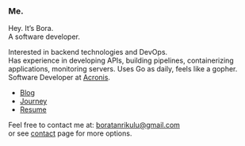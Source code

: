 ### Me.

Hey. It’s Bora.  
A software developer.  

Interested in backend technologies and DevOps.  
Has experience in developing APIs, building pipelines, containerizing  
applications, monitoring servers. Uses Go as daily, feels like a gopher.  
Software Developer at [Acronis](https://acronis.com).

- [Blog](https://bora.sh/blog)
- [Journey](https://bora.sh/journey)
- [Resume](https://bora.sh/resume.pdf)

Feel free to contact me at: [boratanrikulu@gmail.com](mailto:boratanrikulu@gmail.com)  
or see [contact](https://bora.sh/contact) page for more options.
